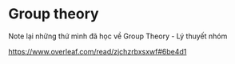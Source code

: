 # Group theory
Note lại những thứ mình đã học về Group Theory - Lý thuyết nhóm

https://www.overleaf.com/read/zjchzrbxsxwf#6be4d1
